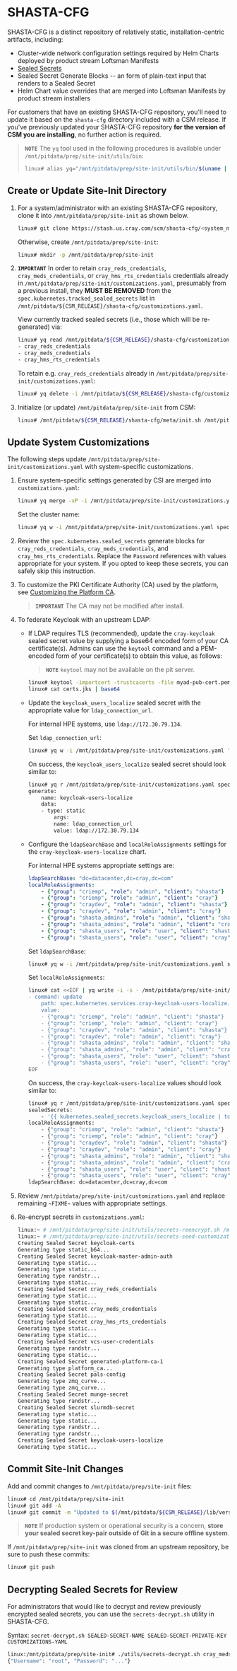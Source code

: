 # SHASTA-CFG

SHASTA-CFG is a distinct repository of relatively static, installation-centric
artifacts, including:

*   Cluster-wide network configuration settings required by Helm Charts
    deployed by product stream Loftsman Manifests
*   [Sealed Secrets](https://github.com/bitnami-labs/sealed-secrets)
*   Sealed Secret Generate Blocks -- an form of plain-text input that renders
    to a Sealed Secret
*   Helm Chart value overrides that are merged into Loftsman Manifests by
    product stream installers

For customers that have an existing SHASTA-CFG repository, you'll need to
update it based on the `shasta-cfg` directory included with a CSM release. If
you've previously updated your SHASTA-CFG repository **for the version of CSM
you are installing**, no further action is required.

> **`NOTE`** The `yq` tool used in the following procedures is available under
> `/mnt/pitdata/prep/site-init/utils/bin`:
>
> ```bash
> linux# alias yq="/mnt/pitdata/prep/site-init/utils/bin/$(uname | awk '{print tolower($0)}')/yq"
> ```


## Create or Update Site-Init Directory

1.  For a system/administrator with an existing SHASTA-CFG repository, clone it
    into `/mnt/pitdata/prep/site-init` as shown below.

    ```bash
    linux# git clone https://stash.us.cray.com/scm/shasta-cfg/<system_name>.git /mnt/pitdata/prep/site-init
    ```

    Otherwise, create `/mnt/pitdata/prep/site-init`:

    ```bash
    linux# mkdir -p /mnt/pitdata/prep/site-init
    ```

2.  **`IMPORTANT`** In order to retain `cray_reds_credentials`,
    `cray_meds_credentials`, or `cray_hms_rts_credentials` credentials already
    in `/mnt/pitdata/prep/site-init/customizations.yaml`, presumably from a
    previous install, they **MUST BE REMOVED** from the
    `spec.kubernetes.tracked_sealed_secrets` list in
    `/mnt/pitdata/${CSM_RELEASE}/shasta-cfg/customizations.yaml`.

    View currently tracked sealed secrets (i.e., those which will be
    re-generated) via:

    ```bash
    linux# yq read /mnt/pitdata/${CSM_RELEASE}/shasta-cfg/customizations spec.kubernetes.tracked_sealed_secrets
    - cray_reds_credentials
    - cray_meds_credentials
    - cray_hms_rts_credentials
    ```

    To retain e.g. `cray_reds_credentials` already in
    `/mnt/pitdata/prep/site-init/customizations.yaml`:

    ```bash
    linux# yq delete -i /mnt/pitdata/${CSM_RELEASE}/shasta-cfg/customizations spec.kubernetes.tracked_sealed_secrets.cray_reds_credentials
    ```

3.  Initialize (or update) `/mnt/pitdata/prep/site-init` from CSM:

    ```bash
    linux# /mnt/pitdata/${CSM_RELEASE}/shasta-cfg/meta/init.sh /mnt/pitdata/prep/site-init
    ```


## Update System Customizations

The following steps update `/mnt/pitdata/prep/site-init/customizations.yaml`
with system-specific customizations.

1.  Ensure system-specific settings generated by CSI are merged into
    `customizations.yaml`:

    ```bash
    linux# yq merge -xP -i /mnt/pitdata/prep/site-init/customizations.yaml <(yq prefix -P “/mnt/pitdata/prep/${SYSTEM_NAME}/customizations.yaml” spec)
    ```

    Set the cluster name:

    ```bash
    linux# yq w -i /mnt/pitdata/prep/site-init/customizations.yaml spec.wlm.cluster_name “$SYSTEM_NAME”
    ```

2.  Review the `spec.kubernetes.sealed_secrets` generate blocks for
    `cray_reds_credentials`, `cray_meds_credentials`, and
    `cray_hms_rts_credentials`. Replace the `Password` references with values
    appropriate for your system. If you opted to keep these secrets, you can
    safely skip this instruction.

3.  To customize the PKI Certificate Authority (CA) used by the platform, see
    [Customizing the Platform CA](055-CERTIFICATE-AUTHORITY.md). 

    > **`IMPORTANT`** The CA may not be modified after install.

4.  To federate Keycloak with an upstream LDAP:

    *   If LDAP requires TLS (recommended), update the `cray-keycloak` sealed
        secret value by supplying a base64 encoded form of your CA
        certificate(s). Admins can use the `keytool` command and a PEM-encoded
        form of your certificate(s) to obtain this value, as follows:

        > **`NOTE`** `keytool` may not be available on the pit server.

        ```bash
        linux# keytool -importcert -trustcacerts -file myad-pub-cert.pem -alias myad -keystore certs.jks -storepass password -noprompt
        linux# cat certs.jks | base64
        ```

    *   Update the `keycloak_users_localize` sealed secret with the
        appropriate value for `ldap_connection_url`. 

        For internal HPE systems, use `ldap://172.30.79.134`.

        Set `ldap_connection_url`:

        ```bash
        linux# yq w -i /mnt/pitdata/prep/site-init/customizations.yaml 'spec.kubernetes.sealed_secrets.keycloak_users_localize.generate.data.(args.name==ldap_connection_url).args.value' 'ldap://172.30.79.134'
        ```

        On success, the `keycloak_users_localize` sealed secret should look
        similar to:

        ```bash
        linux# yq r /mnt/pitdata/prep/site-init/customizations.yaml spec.kubernetes.sealed_secrets.keycloak_users_localize
        generate:
            name: keycloak-users-localize
            data:
            - type: static
                args:
                name: ldap_connection_url
                value: ldap://172.30.79.134
        ```

    *   Configure the `ldapSearchBase` and `localRoleAssignments` settings for
        the `cray-keycloak-users-localize` chart. 

        For internal HPE systems appropriate settings are:

        ```yaml
        ldapSearchBase: "dc=datacenter,dc=cray,dc=com"
        localRoleAssignments:
            - {"group": "criemp", "role": "admin", "client": "shasta"}
            - {"group": "criemp", "role": "admin", "client": "cray"}
            - {"group": "craydev", "role": "admin", "client": "shasta"}
            - {"group": "craydev", "role": "admin", "client": "cray"}
            - {"group": "shasta_admins", "role": "admin", "client": "shasta"}
            - {"group": "shasta_admins", "role": "admin", "client": "cray"}
            - {"group": "shasta_users", "role": "user", "client": "shasta"}
            - {"group": "shasta_users", "role": "user", "client": "cray"}
        ```

        Set `ldapSearchBase`:

        ```bash
        linux# yq w -i /mnt/pitdata/prep/site-init/customizations.yaml spec.kubernetes.services.cray-keycloak-users-localize.ldapSearchBase 'dc=datacenter,dc=cray,dc=com'
        ```

        Set `localRoleAssignments`:

        ```bash
        linux# cat <<EOF | yq write -i -s - /mnt/pitdata/prep/site-init/customizations.yaml | yq r -  spec.kubernetes.services.cray-keycloak-users-localize
        - command: update
            path: spec.kubernetes.services.cray-keycloak-users-localize.localRoleAssignments
            value:
            - {"group": "criemp", "role": "admin", "client": "shasta"} 
            - {"group": "criemp", "role": "admin", "client": "cray"} 
            - {"group": "craydev", "role": "admin", "client": "shasta"} 
            - {"group": "craydev", "role": "admin", "client": "cray"} 
            - {"group": "shasta_admins", "role": "admin", "client": "shasta"} 
            - {"group": "shasta_admins", "role": "admin", "client": "cray"} 
            - {"group": "shasta_users", "role": "user", "client": "shasta"} 
            - {"group": "shasta_users", "role": "user", "client": "cray"}  
        EOF
        ```

        On success, the `cray-keycloak-users-localize` values should look
        similar to:

        ```bash
        linux# yq r /mnt/pitdata/prep/site-init/customizations.yaml spec.kubernetes.services.cray-keycloak-users-localize
        sealedSecrets:
            - '{{ kubernetes.sealed_secrets.keycloak_users_localize | toYaml }}'
        localRoleAssignments:
            - {"group": "criemp", "role": "admin", "client": "shasta"}
            - {"group": "criemp", "role": "admin", "client": "cray"}
            - {"group": "craydev", "role": "admin", "client": "shasta"}
            - {"group": "craydev", "role": "admin", "client": "cray"}
            - {"group": "shasta_admins", "role": "admin", "client": "shasta"}
            - {"group": "shasta_admins", "role": "admin", "client": "cray"}
            - {"group": "shasta_users", "role": "user", "client": "shasta"}
            - {"group": "shasta_users", "role": "user", "client": "cray"}
        ldapSearchBase: dc=datacenter,dc=cray,dc=com
        ```

4.  Review `/mnt/pitdata/prep/site-init/customizations.yaml` and replace
    remaining `~FIXME~` values with appropriate settings.

5.  Re-encrypt secrets in `customizations.yaml`:

    ```bash
    linux:~ # /mnt/pitdata/prep/site-init/utils/secrets-reencrypt.sh /mnt/pitdata/prep/site-init/customizations.yaml /mnt/pitdata/prep/site-init/certs/sealed_secrets.key /mnt/pitdata/prep/site-init/certs/sealed_secrets.crt
    linux:~ # /mnt/pitdata/prep/site-init/utils/secrets-seed-customizations.sh /mnt/pitdata/prep/site-init/customizations.yaml
    Creating Sealed Secret keycloak-certs
    Generating type static_b64...
    Creating Sealed Secret keycloak-master-admin-auth
    Generating type static...
    Generating type static...
    Generating type randstr...
    Generating type static...
    Creating Sealed Secret cray_reds_credentials
    Generating type static...
    Generating type static...
    Creating Sealed Secret cray_meds_credentials
    Generating type static...
    Creating Sealed Secret cray_hms_rts_credentials
    Generating type static...
    Generating type static...
    Creating Sealed Secret vcs-user-credentials
    Generating type randstr...
    Generating type static...
    Creating Sealed Secret generated-platform-ca-1
    Generating type platform_ca...
    Creating Sealed Secret pals-config
    Generating type zmq_curve...
    Generating type zmq_curve...
    Creating Sealed Secret munge-secret
    Generating type randstr...
    Creating Sealed Secret slurmdb-secret
    Generating type static...
    Generating type static...
    Generating type randstr...
    Generating type randstr...
    Creating Sealed Secret keycloak-users-localize
    Generating type static...
    ```

## Commit Site-Init Changes

Add and commit changes to `/mnt/pitdata/prep/site-init` files:

```bash
linux# cd /mnt/pitdata/prep/site-init
linux# git add -A
linux# git commit -m "Updated to $(/mnt/pitdata/${CSM_RELEASE}/lib/version.sh)"
```

> **`NOTE`** If production system or operational security is a concern, **store
> your sealed secret key-pair outside of Git in a secure offline system**.

If `/mnt/pitdata/prep/site-init` was cloned from an upstream repository, be
sure to push these commits:

```bash
linux# git push
```

## Decrypting Sealed Secrets for Review

For administrators that would like to decrypt and review previously encrypted
sealed secrets, you can use the `secrets-decrypt.sh` utility in SHASTA-CFG.

Syntax: `secret-decrypt.sh SEALED-SECRET-NAME SEALED-SECRET-PRIVATE-KEY CUSTOMIZATIONS-YAML`

```bash
linux:/mnt/pitdata/prep/site-init# ./utils/secrets-decrypt.sh cray_meds_credentials ./certs/sealed_secrets.key ./customizations.yaml | jq .data.vault_redfish_defaults | sed -e 's/"//g' | base64 -d; echo
{"Username": "root", "Password": "..."}
```
